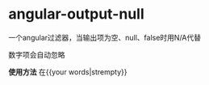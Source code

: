 # angular-output-null
一个angular过滤器，当输出项为空、null、false时用N/A代替

数字项会自动忽略

<strong>使用方法</strong>
在{{your words|strempty}}
